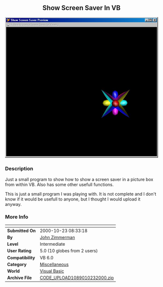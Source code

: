 ﻿<div align="center">

## Show Screen Saver In VB

<img src="PIC20001023939138353.jpg">
</div>

### Description

Just a small program to show how to show a screen saver in a picture box from within VB. Also has some other usefull functions.

This is just a small program I was playing with. It is not complete and I don't know if it would be usefull to anyone, but I thought I would upload it anyway.
 
### More Info
 


<span>             |<span>
---                |---
**Submitted On**   |2000-10-23 08:33:18
**By**             |[John Zimmerman](https://github.com/Planet-Source-Code/PSCIndex/blob/master/ByAuthor/john-zimmerman.md)
**Level**          |Intermediate
**User Rating**    |5.0 (10 globes from 2 users)
**Compatibility**  |VB 6\.0
**Category**       |[Miscellaneous](https://github.com/Planet-Source-Code/PSCIndex/blob/master/ByCategory/miscellaneous__1-1.md)
**World**          |[Visual Basic](https://github.com/Planet-Source-Code/PSCIndex/blob/master/ByWorld/visual-basic.md)
**Archive File**   |[CODE\_UPLOAD1089010232000\.zip](https://github.com/Planet-Source-Code/john-zimmerman-show-screen-saver-in-vb__1-12241/archive/master.zip)








